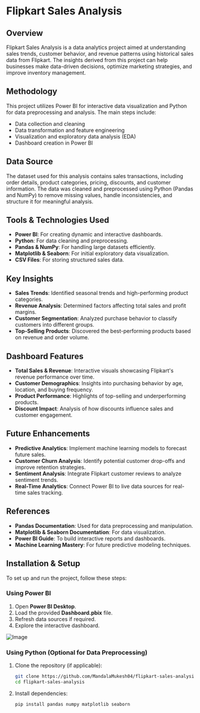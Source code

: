 # Flipkart Sales Analysis

## Overview
Flipkart Sales Analysis is a data analytics project aimed at understanding sales trends, customer behavior, and revenue patterns using historical sales data from Flipkart. The insights derived from this project can help businesses make data-driven decisions, optimize marketing strategies, and improve inventory management.

## Methodology
This project utilizes Power BI for interactive data visualization and Python for data preprocessing and analysis. The main steps include:
- Data collection and cleaning
- Data transformation and feature engineering
- Visualization and exploratory data analysis (EDA)
- Dashboard creation in Power BI

## Data Source
The dataset used for this analysis contains sales transactions, including order details, product categories, pricing, discounts, and customer information. The data was cleaned and preprocessed using Python (Pandas and NumPy) to remove missing values, handle inconsistencies, and structure it for meaningful analysis.

## Tools & Technologies Used
- **Power BI**: For creating dynamic and interactive dashboards.
- **Python**: For data cleaning and preprocessing.
- **Pandas & NumPy**: For handling large datasets efficiently.
- **Matplotlib & Seaborn**: For initial exploratory data visualization.
- **CSV Files**: For storing structured sales data.

## Key Insights
- **Sales Trends**: Identified seasonal trends and high-performing product categories.
- **Revenue Analysis**: Determined factors affecting total sales and profit margins.
- **Customer Segmentation**: Analyzed purchase behavior to classify customers into different groups.
- **Top-Selling Products**: Discovered the best-performing products based on revenue and order volume.

## Dashboard Features
- **Total Sales & Revenue**: Interactive visuals showcasing Flipkart's revenue performance over time.
- **Customer Demographics**: Insights into purchasing behavior by age, location, and buying frequency.
- **Product Performance**: Highlights of top-selling and underperforming products.
- **Discount Impact**: Analysis of how discounts influence sales and customer engagement.

## Future Enhancements
- **Predictive Analytics**: Implement machine learning models to forecast future sales.
- **Customer Churn Analysis**: Identify potential customer drop-offs and improve retention strategies.
- **Sentiment Analysis**: Integrate Flipkart customer reviews to analyze sentiment trends.
- **Real-Time Analytics**: Connect Power BI to live data sources for real-time sales tracking.

## References
- **Pandas Documentation**: Used for data preprocessing and manipulation.
- **Matplotlib & Seaborn Documentation**: For data visualization.
- **Power BI Guide**: To build interactive reports and dashboards.
- **Machine Learning Mastery**: For future predictive modeling techniques.

## Installation & Setup
To set up and run the project, follow these steps:

### Using Power BI
1. Open **Power BI Desktop**.
2. Load the provided **Dashboard.pbix** file.
3. Refresh data sources if required.
4. Explore the interactive dashboard.

![Image](https://github.com/user-attachments/assets/a05c6946-e425-49eb-98a1-0787c21e57bd)

### Using Python (Optional for Data Preprocessing)
1. Clone the repository (if applicable):
   ```bash
   git clone https://github.com/MandalaMukesh04/flipkart-sales-analysis.git
   cd flipkart-sales-analysis
   ```
2. Install dependencies:
   ```bash
   pip install pandas numpy matplotlib seaborn
   ```


